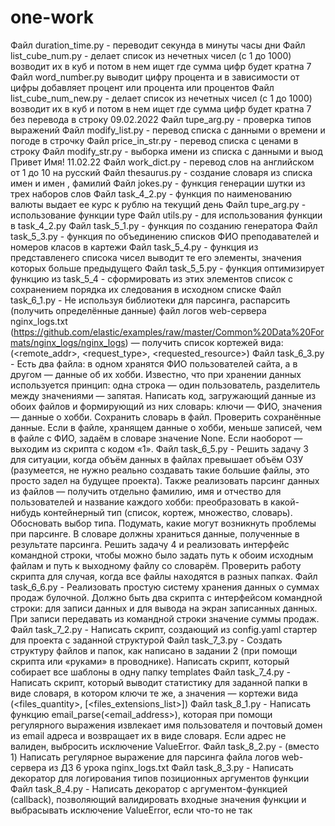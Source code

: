 # one-work
Файл duration_time.py - переводит секунда в минуты часы дни
Файл list_cube_num.py - делает список из нечетных чисел (с 1 до 1000) возводит их в куб и потом в нем ищет где сумма цифр будет кратна 7
Файл word_number.py выводит цифру процента и в зависимости от цифры добавляет процент или процента или процентов
Файл list_cube_num_new.py - делает список из нечетных чисел (с 1 до 1000) возводит их в куб и потом в нем ищет где сумма цифр будет кратна 7 без перевода в строку
09.02.2022
Файл tupe_arg.py - проверка типов выражений
Файл modify_list.py - перевод списка с данными о времени и погоде в строчку
Файл price_in_str.py - перевод списка с ценами в строку
Файл modify_str.py - выборка имени из списка с данными и выод Привет Имя!
11.02.22
Файл work_dict.py - перевод слов на английском от 1 до 10 на русский
Файл thesaurus.py - создание словаря из списка имен и имен , фамилий
Файл jokes.py - функция генерации шутки из трех наборов слов
Файл task_4_2.py - функция по наименованию валюты выдает ее курс к рублю на текущий день
Файл tupe_arg.py - использование функции type
Файл utils.py - для использования функции в task_4_2.py
Файл task_5_1.py - функция по созданию генератора
Файл task_5_3.py - функция по объединению списков ФИО преподавателей и номеров класов в картежи
Файл task_5_4.py - функция из представленего списока чисел выводит те его элементы, значения которых больше предыдущего
Файл task_5_5.py - функция оптимизирует функцию из task_5_4  - cформировать из этих элементов список с сохранением порядка их следования в исходном списке
Файл task_6_1.py - Не используя библиотеки для парсинга, распарсить (получить определённые данные) файл логов web-сервера nginx_logs.txt
(https://github.com/elastic/examples/raw/master/Common%20Data%20Formats/nginx_logs/nginx_logs) — получить список кортежей вида: (<remote_addr>, <request_type>, <requested_resource>)
Файл task_6_3.py - Есть два файла: в одном хранятся ФИО пользователей сайта, а в другом — данные об их хобби. Известно, что при хранении данных используется принцип: одна строка — один пользователь, разделитель между значениями — запятая. Написать код, загружающий данные из обоих файлов и формирующий из них словарь: ключи — ФИО, значения — данные о хобби. Сохранить словарь в файл. Проверить сохранённые данные. Если в файле, хранящем данные о хобби, меньше записей, чем в файле с ФИО, задаём в словаре значение None. Если наоборот — выходим из скрипта с кодом «1».
Файл task_6_5.py - Решить задачу 3 для ситуации, когда объём данных в файлах превышает объём ОЗУ (разумеется, не нужно реально создавать такие большие файлы, это просто задел на будущее проекта). Также реализовать парсинг данных из файлов — получить отдельно фамилию, имя и отчество для пользователей и название каждого хобби: преобразовать в какой-нибудь контейнерный тип (список, кортеж, множество, словарь). Обосновать выбор типа. Подумать, какие могут возникнуть проблемы при парсинге. В словаре должны храниться данные, полученные в результате парсинга.
Решить задачу 4 и реализовать интерфейс командной строки, чтобы можно было задать путь к обоим исходным файлам и путь к выходному файлу со словарём. Проверить работу скрипта для случая, когда все файлы находятся в разных папках.
Файл task_6_6.py - Реализовать простую систему хранения данных о суммах продаж булочной. Должно быть два скрипта с интерфейсом командной строки: для записи данных и для вывода на экран записанных данных. При записи передавать из командной строки значение суммы продаж.
Файл task_7_2.py - Написать скрипт, создающий из config.yaml стартер для проекта с заданной структурой
Файл task_7_3.py - Создать структуру файлов и папок, как написано в задании 2 (при помощи скрипта или «руками» в проводнике). Написать скрипт, который собирает все шаблоны в одну папку templates
Файл task_7_4.py - Написать скрипт, который выводит статистику для заданной папки в виде словаря, в котором ключи те же, а значения — кортежи вида (<files_quantity>, [<files_extensions_list>])
Файл task_8_1.py - Написать функцию email_parse(<email_address>), которая при помощи регулярного выражения извлекает имя пользователя и почтовый домен из email адреса и возвращает их в виде словаря. Если адрес не валиден, выбросить исключение ValueError.
Файл task_8_2.py - (вместо 1) Написать регулярное выражение для парсинга файла логов web-сервера из ДЗ 6 урока nginx_logs.txt
Файл task_8_3.py - Написать декоратор для логирования типов позиционных аргументов функции
Файл task_8_4.py - Написать декоратор с аргументом-функцией (callback), позволяющий валидировать входные значения функции и выбрасывать исключение ValueError, если что-то не так





